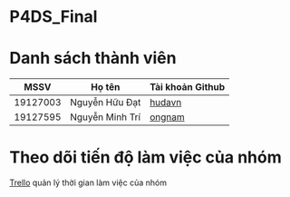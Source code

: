 # P4DS_Final
# Danh sách thành viên
| MSSV     | Họ tên          | Tài khoản Github                    |
| -------- | --------------- | ----------------------------------- |
| 19127003 | Nguyễn Hữu Đạt  | [hudavn](https://github.com/hudavn) |
| 19127595 | Nguyễn Minh Trí | [ongnam](https://github.com/ongnam) |

# Theo dõi tiến độ làm việc của nhóm
[Trello](https://trello.com/b/a6HHKOxz/l%E1%BA%ADp-tr%C3%ACnh-khdl) quản lý thời gian làm việc của nhóm
